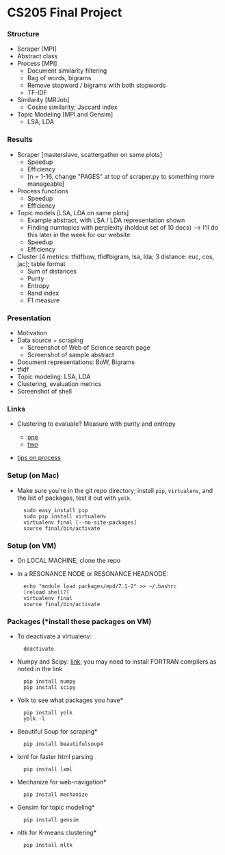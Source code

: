 # CS205 Final Project

### Structure
- Scraper [MPI]
- Abstract class
- Process [MPI]
    * Document similarity filtering
    * Bag of words, bigrams
    * Remove stopword / bigrams with both stopwords
    * TF-IDF
- Similarity [MRJob]
    * Cosine similarity; Jaccard index
- Topic Modeling [MPI and Gensim]
    * LSA; LDA 

### Results
- Scraper [masterslave, scattergather on same plots]
    * Speedup
    * Efficiency
    * [n = 1-16, change "PAGES" at top of scraper.py to something more manageable]
- Process functions
    * Speedup
    * Efficiency
- Topic models [LSA, LDA on same plots]
    * Example abstract, with LSA / LDA representation shown
    * Finding numtopics with perplexity (holdout set of 10 docs) --> I'll do this later in the week for our website
    * Speedup
    * Efficiency
- Cluster [4 metrics: tfidfbow, tfidfbigram, lsa, lda; 3 distance: euc, cos, jac]; table format
    * Sum of distances
    * Purity
    * Entropy
    * Rand index
    * F1 measure

### Presentation
- Motivation
- Data source + scraping
    * Screenshot of Web of Science search page
    * Screenshot of sample abstract
- Document representations: BoW, Bigrams
- tfidf
- Topic modeling: LSA, LDA
- Clustering, evaluation metrics
- Screenshot of shell

### Links
- Clustering to evaluate? Measure with purity and entropy
    * [one](http://ieeexplore.ieee.org/stamp/stamp.jsp?tp=&arnumber=5571521)
    * [two](http://favi.com.vn/wp-content/uploads/2012/05/pg049_Similarity_Measures_for_Text_Document_Clustering.pdf)

- [tips on process](http://stackoverflow.com/questions/2380394/simple-implementation-of-n-gram-tf-idf-and-cosine-similarity-in-python?rq=1)

### Setup (on Mac)
- Make sure you're in the git repo directory; install `pip`, `virtualenv`, and the list of packages, test it out with `yolk`.

        sudo easy_install pip
        sudo pip install virtualenv
        virtualenv final [--no-site-packages]
        source final/bin/activate

### Setup (on VM)
- On LOCAL MACHINE, clone the repo
- In a RESONANCE NODE or RESONANCE HEADNODE:

        echo "module load packages/epd/7.1-2" >> ~/.bashrc
        [reload shell?]
        virtualenv final
        source final/bin/activate


### Packages (*install these packages on VM)
- To deactivate a virtualenv:

        deactivate

- Numpy and Scipy: [link](http://www.scipy.org/Installing_SciPy/Mac_OS_X); you may need to install FORTRAN compilers as noted in the link

        pip install numpy
        pip install scipy

- Yolk to see what packages you have*

        pip install yolk
        yolk -l

- Beautiful Soup for scraping*

        pip install beautifulsoup4

- lxml for faster html parsing

        pip install lxml

- Mechanize for web-navigation*

        pip install mechanize

- Gensim for topic modeling*

        pip install gensim

- nltk for K-means clustering*

        pip install nltk
